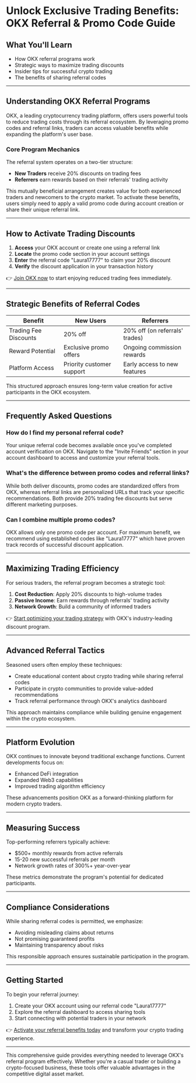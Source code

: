 # Unlock Exclusive Trading Benefits: OKX Referral & Promo Code Guide

## What You'll Learn
- How OKX referral programs work
- Strategic ways to maximize trading discounts
- Insider tips for successful crypto trading
- The benefits of sharing referral codes

---

## Understanding OKX Referral Programs

OKX, a leading cryptocurrency trading platform, offers users powerful tools to reduce trading costs through its referral ecosystem. By leveraging promo codes and referral links, traders can access valuable benefits while expanding the platform's user base.

### Core Program Mechanics
The referral system operates on a two-tier structure:
- **New Traders** receive 20% discounts on trading fees
- **Referrers** earn rewards based on their referrals' trading activity

This mutually beneficial arrangement creates value for both experienced traders and newcomers to the crypto market. To activate these benefits, users simply need to apply a valid promo code during account creation or share their unique referral link.

---

## How to Activate Trading Discounts

1. **Access** your OKX account or create one using a referral link
2. **Locate** the promo code section in your account settings
3. **Enter** the referral code "Laura17777" to claim your 20% discount
4. **Verify** the discount application in your transaction history

👉 [Join OKX now](https://bit.ly/okx-bonus) to start enjoying reduced trading fees immediately.

---

## Strategic Benefits of Referral Codes

| Benefit | New Users | Referrers |
|--------|-----------|-----------|
| Trading Fee Discounts | 20% off | 20% off (on referrals' trades) |
| Reward Potential | Exclusive promo offers | Ongoing commission rewards |
| Platform Access | Priority customer support | Early access to new features |

This structured approach ensures long-term value creation for active participants in the OKX ecosystem.

---

## Frequently Asked Questions

### How do I find my personal referral code?
Your unique referral code becomes available once you've completed account verification on OKX. Navigate to the "Invite Friends" section in your account dashboard to access and customize your referral tools.

### What's the difference between promo codes and referral links?
While both deliver discounts, promo codes are standardized offers from OKX, whereas referral links are personalized URLs that track your specific recommendations. Both provide 20% trading fee discounts but serve different marketing purposes.

### Can I combine multiple promo codes?
OKX allows only one promo code per account. For maximum benefit, we recommend using established codes like "Laura17777" which have proven track records of successful discount application.

---

## Maximizing Trading Efficiency

For serious traders, the referral program becomes a strategic tool:
1. **Cost Reduction**: Apply 20% discounts to high-volume trades
2. **Passive Income**: Earn rewards through referrals' trading activity
3. **Network Growth**: Build a community of informed traders

👉 [Start optimizing your trading strategy](https://bit.ly/okx-bonus) with OKX's industry-leading discount program.

---

## Advanced Referral Tactics

Seasoned users often employ these techniques:
- Create educational content about crypto trading while sharing referral codes
- Participate in crypto communities to provide value-added recommendations
- Track referral performance through OKX's analytics dashboard

This approach maintains compliance while building genuine engagement within the crypto ecosystem.

---

## Platform Evolution

OKX continues to innovate beyond traditional exchange functions. Current developments focus on:
- Enhanced DeFi integration
- Expanded Web3 capabilities
- Improved trading algorithm efficiency

These advancements position OKX as a forward-thinking platform for modern crypto traders.

---

## Measuring Success

Top-performing referrers typically achieve:
- $500+ monthly rewards from active referrals
- 15-20 new successful referrals per month
- Network growth rates of 300%+ year-over-year

These metrics demonstrate the program's potential for dedicated participants.

---

## Compliance Considerations

While sharing referral codes is permitted, we emphasize:
- Avoiding misleading claims about returns
- Not promising guaranteed profits
- Maintaining transparency about risks

This responsible approach ensures sustainable participation in the program.

---

## Getting Started

To begin your referral journey:
1. Create your OKX account using our referral code "Laura17777"
2. Explore the referral dashboard to access sharing tools
3. Start connecting with potential traders in your network

👉 [Activate your referral benefits today](https://bit.ly/okx-bonus) and transform your crypto trading experience.

---

This comprehensive guide provides everything needed to leverage OKX's referral program effectively. Whether you're a casual trader or building a crypto-focused business, these tools offer valuable advantages in the competitive digital asset market.